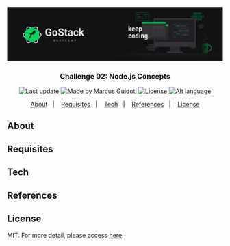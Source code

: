 <img alt="GoStack" src="https://github.com/mguidoti/learn-rocketseat-gostack-conceitos-nodejs/blob/master/assets/header.png">

<h3 align="center">
  Challenge 02: Node.js Concepts
</h3>

<p align="center">
  <img alt="Last update" src="https://img.shields.io/github/last-commit/mguidoti/learn-rocketseat-gostack-conceitos-nodejs?color=04D361"/>

  <a href="https://github.com/mguidoti">
      <img alt="Made by Marcus Guidoti" src="https://img.shields.io/badge/made%20by-mguidoti-%2304D361"/>
  </a>

  <a href="https://github.com/mguidoti/learn-rocketseat-gostack-conceitos-nodejs/blob/master/LICENSE">
    <img alt="License" src="https://img.shields.io/github/license/mguidoti/learn-rocketseat-gostack-conceitos-nodejs?color=04D361">
  </a>

  <a href="https://github.com/mguidoti/learn-rocketseat-gostack-conceitos-nodejs/blob/master/docs/README-ptbr.md">
    <img alt="Alt language" src="https://img.shields.io/badge/alt%20language-pt--br-d3c204"/>
  </a>

</p>

<p align="center">
  <a href="#About">About</a>&nbsp;&nbsp;&nbsp;|&nbsp;&nbsp;&nbsp;
  <a href="#Requisites">Requisites</a>&nbsp;&nbsp;&nbsp;|&nbsp;&nbsp;&nbsp;
  <a href="#Tech">Tech</a>&nbsp;&nbsp;&nbsp;|&nbsp;&nbsp;&nbsp;
  <a href="#References">References</a>&nbsp;&nbsp;&nbsp;|&nbsp;&nbsp;&nbsp;
  <a href="#License">License</a>
</p>

## About

## Requisites

## Tech

## References

## License
MIT. For more detail, please access [here](https://github.com/mguidoti/learn-rocketseat-gostack-conceitos-nodejs/blob/master/LICENSE). 
